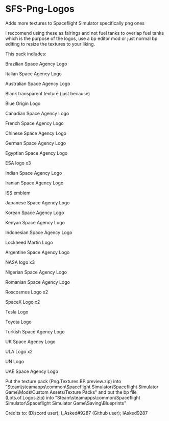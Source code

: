 # SFS-Png-Logos
Adds more textures to Spaceflight Simulator specifically png ones

I reccomend using these as fairings and not fuel tanks to overlap fuel tanks which is the purpose of the logos, use a bp editor mod or just normal bp editing to resize the textures to your liking.

This pack indludes:

Brazilian Space Agency Logo

Italian Space Agency Logo

Australian Space Agency Logo

Blank transparent texture (just because)

Blue Origin Logo

Canadian Space Agency Logo

French Space Agency Logo

Chinese Space Agency Logo

German Space Agency Logo

Egyptian Space Agency Logo

ESA logo x3

Indian Space Agency Logo

Iranian Space Agency Logo

ISS emblem

Japanese Space Agency Logo

Korean Space Agency Logo

Kenyan Space Agency Logo

Indonesian Space Agency Logo

Lockheed Martin Logo

Argentine Space Agency Logo

NASA logo x3

Nigerian Space Agency Logo

Romanian Space Agency Logo

Roscosmos Logo x2

SpaceX Logo x2

Tesla Logo

Toyota Logo

Turkish Space Agency Logo

UK Space Agency Logo

ULA Logo x2

UN Logo

UAE Space Agency Logo

Put the texture pack (Png.Textures.BP.preview.zip) into "Steam\steamapps\common\Spaceflight Simulator\Spaceflight Simulator Game\Mods\Custom Assets\Texture Packs" and put the bp file (Lots.of.Logos.zip) into "Steam\steamapps\common\Spaceflight Simulator\Spaceflight Simulator Game\Saving\Blueprints"

Credits to: (Discord user); I_Asked#9287 (Github user); IAsked9287
